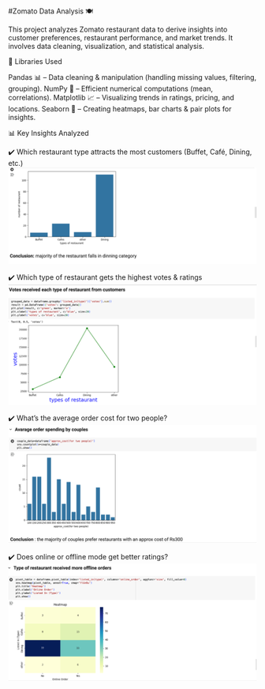 #Zomato Data Analysis 🍽️

This project analyzes Zomato restaurant data to derive insights into customer preferences, restaurant performance, and market trends. It involves data cleaning, visualization, and statistical analysis.

🔧 Libraries Used

Pandas 📊 – Data cleaning & manipulation (handling missing values, filtering, grouping).
NumPy 🔢 – Efficient numerical computations (mean, correlations).
Matplotlib 📈 – Visualizing trends in ratings, pricing, and locations.
Seaborn 🎨 – Creating heatmaps, bar charts & pair plots for insights.

📊 Key Insights Analyzed

✔️ Which restaurant type attracts the most customers (Buffet, Café, Dining, etc.)
![Alt Text](type_rest.png)

✔️ Which type of restaurant gets the highest votes & ratings
![Alt Text](https://github.com/ujjawal-dss/Zomato-Data-Analysis-Project/blob/main/vote_recived.png)

✔️ What’s the average order cost for two people?
![Alt Text](https://github.com/ujjawal-dss/Zomato-Data-Analysis-Project/blob/main/avg_order_couples.png)

✔️ Does online or offline mode get better ratings?
![Alt Text](https://github.com/ujjawal-dss/Zomato-Data-Analysis-Project/blob/main/offline_order.png)
